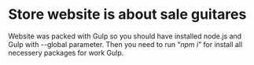 <h1>Store website is about sale guitares</h1>

<p>Website was packed with Gulp so you should have installed node.js and Gulp with --global parameter. Then you need to run <q><i>npm i</i></q> for install all necessery packages for work Gulp.</p>
